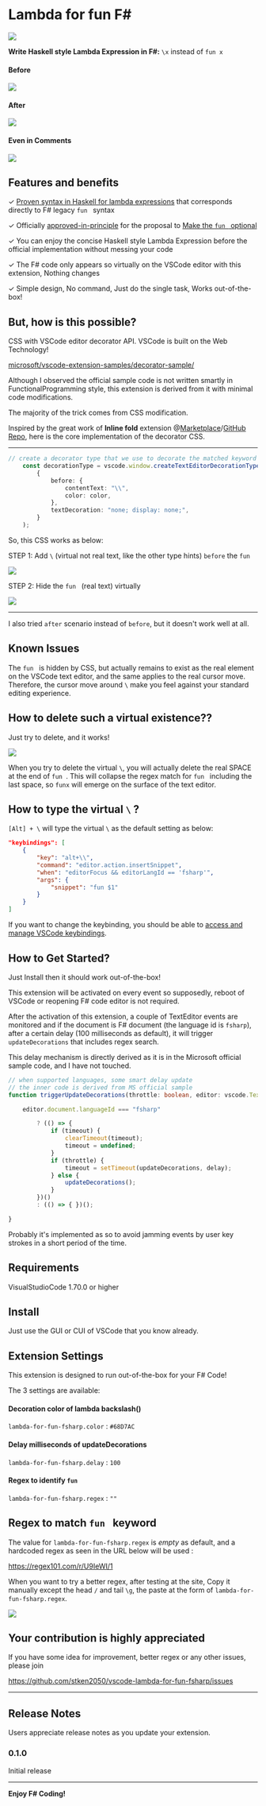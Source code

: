 # Lambda for fun F#

![](https://user-images.githubusercontent.com/1316994/186539882-d2c7acd2-a698-4547-83ba-40ba7e3400ad.png)

**Write Haskell style Lambda Expression in F#:**
`\x` instead of `fun x`

#### Before

![](https://user-images.githubusercontent.com/1316994/186543152-04ee1a19-f2f7-4c36-91fa-97045a9a1002.png)

#### After
![](https://user-images.githubusercontent.com/1316994/186543220-53564220-a026-4e58-be33-e7fb8f07ceb4.png)

#### Even in Comments

![](https://user-images.githubusercontent.com/1316994/186546918-b55d6ce7-abe3-486a-b5e6-316d9b98f4e9.png)


## Features and benefits
✓  [Proven syntax in Haskell for lambda expressions](https://wiki.haskell.org/Monad_laws) that corresponds directly to F# legacy `fun ` syntax

✓  Officially [approved-in-principle](https://github.com/fsharp/fslang-suggestions/labels/approved-in-principle) for the proposal to [Make the `fun ` optional](https://github.com/fsharp/fslang-suggestions/issues/168)

✓  You can enjoy the concise Haskell style Lambda Expression before the official implementation without messing your code

✓  The F# code only appears so virtually on the VSCode editor with this extension, Nothing changes

✓  Simple design, No command, Just do the single task, Works out-of-the-box!

## But, how is this possible?

CSS with VSCode editor decorator API. VSCode is built on the Web Technology!

[microsoft/vscode-extension-samples/decorator-sample/](https://github.com/microsoft/vscode-extension-samples/tree/main/decorator-sample)

Although I observed the official sample code is not written smartly in FunctionalProgramming style, this extension is derived from it with minimal code modifications.

The majority of the trick comes from CSS modification.

Inspired by the great work of **Inline fold** extension @[Marketplace](https://marketplace.visualstudio.com/items?itemName=moalamri.inline-fold)/[GitHub Repo](https://github.com/moalamri/vscode-inline-fold), here is the core implementation of the decorator CSS.


---

```typescript
// create a decorator type that we use to decorate the matched keyword
	const decorationType = vscode.window.createTextEditorDecorationType(
		{
			before: {
				contentText: "\\",
				color: color,
			},
			textDecoration: "none; display: none;",
		}
	);
```

So, this CSS works as below:

STEP 1: Add `\` (virtual not real text, like the other type hints) `before` the `fun `

![](https://user-images.githubusercontent.com/1316994/186554283-731f85f8-5c11-4f55-8d7b-fc93c030ce75.png)

STEP 2: Hide the `fun ` (real text) virtually

![](https://user-images.githubusercontent.com/1316994/186554178-1c263f6d-38a2-43f0-8285-18ccd1eea9f1.png)

---

I also tried `after` scenario instead of `before`, but it doesn't work well at all.


## Known Issues

The `fun ` is hidden by CSS, but actually remains to exist as the real element on the VSCode text editor, and the same applies to the real cursor move. Therefore, the cursor move around `\` make you feel against your standard editing experience.

## How to delete such a virtual existence??

Just try to delete, and it works!

![](https://user-images.githubusercontent.com/1316994/186556895-96fda207-eefd-4b7b-9001-8729861b86c1.png)

When you try to delete the virtual `\`, you will actually delete the real SPACE at the end of `fun `. This will collapse the regex match for `fun ` including the last space, so `funx` will emerge on the surface of the text editor.

## How to type the virtual `\` ?

`[Alt] + \` will type the virtual `\` as the default setting as below:


```json
"keybindings": [
	{
		"key": "alt+\\",
		"command": "editor.action.insertSnippet",
		"when": "editorFocus && editorLangId == 'fsharp'",
		"args": {
			"snippet": "fun $1"
		}
	}
]
 ```

If you want to change the keybinding, you should be able to [access and manage VSCode keybindings](https://code.visualstudio.com/docs/getstarted/keybindings).

## How to Get Started?

Just Install then it should work out-of-the-box!

This extension will be activated on every event so supposedly, reboot of VSCode or reopening F# code editor is not required.

After the activation of this extension, a couple of TextEditor events are monitored and if the document is F# document (the language id is `fsharp`), after a certain delay (100 milliseconds as default), it will trigger `updateDecorations` that includes regex search.

This delay mechanism is directly derived as it is in the Microsoft official sample code, and I have not touched.

```typescript
// when supported languages, some smart delay update
// the inner code is derived from MS official sample
function triggerUpdateDecorations(throttle: boolean, editor: vscode.TextEditor) {

	editor.document.languageId === "fsharp"

		? (() => {
			if (timeout) {
				clearTimeout(timeout);
				timeout = undefined;
			}
			if (throttle) {
				timeout = setTimeout(updateDecorations, delay);
			} else {
				updateDecorations();
			}
		})()
		: (() => { })();

}

```

Probably it's implemented as so to avoid jamming events by user key strokes in a short period of the time.


## Requirements

VisualStudioCode 1.70.0 or higher

## Install

Just use the GUI or CUI of VSCode that you know already.

## Extension Settings

This extension is designed to run out-of-the-box for your F# Code!

The 3 settings are available:

#### Decoration color of lambda backslash(\)

`lambda-for-fun-fsharp.color` : `#68D7AC`

#### Delay milliseconds of updateDecorations

`lambda-for-fun-fsharp.delay` : `100`

#### Regex to identify `fun `

`lambda-for-fun-fsharp.regex` : `""`


## Regex to match `fun ` keyword

The value for `lambda-for-fun-fsharp.regex`  is *empty* as default, and a hardcoded regex as seen in the URL below will be used :

https://regex101.com/r/U9IeWI/1

When you want to try a better regex, after testing at the site, Copy it manually except the head `/` and tail `\g`, the paste at the form of `lambda-for-fun-fsharp.regex`.

![](https://user-images.githubusercontent.com/1316994/186560830-6e562ddd-31f6-433f-a784-1eef55e2a732.png)


## Your contribution is highly appreciated

If you have some idea for improvement, better regex or any other issues, please join

https://github.com/stken2050/vscode-lambda-for-fun-fsharp/issues

---

## Release Notes

Users appreciate release notes as you update your extension.

### 0.1.0

Initial release


---



**Enjoy F# Coding!**


